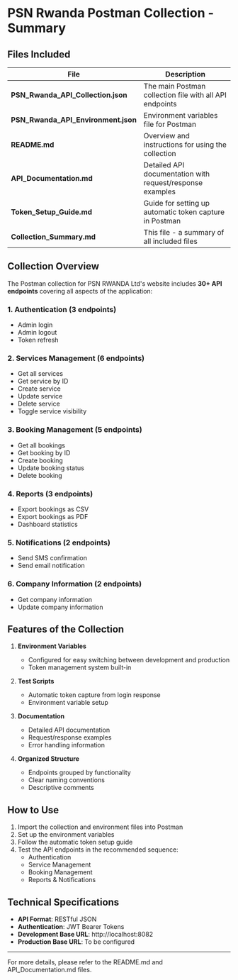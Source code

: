 # PSN Rwanda Postman Collection - Summary

## Files Included

| File | Description |
|------|-------------|
| **PSN_Rwanda_API_Collection.json** | The main Postman collection file with all API endpoints |
| **PSN_Rwanda_API_Environment.json** | Environment variables file for Postman |
| **README.md** | Overview and instructions for using the collection |
| **API_Documentation.md** | Detailed API documentation with request/response examples |
| **Token_Setup_Guide.md** | Guide for setting up automatic token capture in Postman |
| **Collection_Summary.md** | This file - a summary of all included files |

## Collection Overview

The Postman collection for PSN RWANDA Ltd's website includes **30+ API endpoints** covering all aspects of the application:

### 1. Authentication (3 endpoints)
- Admin login
- Admin logout
- Token refresh

### 2. Services Management (6 endpoints)
- Get all services
- Get service by ID
- Create service
- Update service
- Delete service
- Toggle service visibility

### 3. Booking Management (5 endpoints)
- Get all bookings
- Get booking by ID
- Create booking
- Update booking status
- Delete booking

### 4. Reports (3 endpoints)
- Export bookings as CSV
- Export bookings as PDF
- Dashboard statistics

### 5. Notifications (2 endpoints)
- Send SMS confirmation
- Send email notification

### 6. Company Information (2 endpoints)
- Get company information
- Update company information

## Features of the Collection

1. **Environment Variables**
   - Configured for easy switching between development and production
   - Token management system built-in

2. **Test Scripts**
   - Automatic token capture from login response
   - Environment variable setup

3. **Documentation**
   - Detailed API documentation
   - Request/response examples
   - Error handling information

4. **Organized Structure**
   - Endpoints grouped by functionality
   - Clear naming conventions
   - Descriptive comments

## How to Use

1. Import the collection and environment files into Postman
2. Set up the environment variables
3. Follow the automatic token setup guide
4. Test the API endpoints in the recommended sequence:
   - Authentication
   - Service Management
   - Booking Management
   - Reports & Notifications

## Technical Specifications

- **API Format**: RESTful JSON
- **Authentication**: JWT Bearer Tokens
- **Development Base URL**: http://localhost:8082
- **Production Base URL**: To be configured

---

For more details, please refer to the README.md and API_Documentation.md files. 